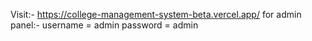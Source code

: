 Visit:- https://college-management-system-beta.vercel.app/
for admin panel:-
 username = admin
 password = admin
